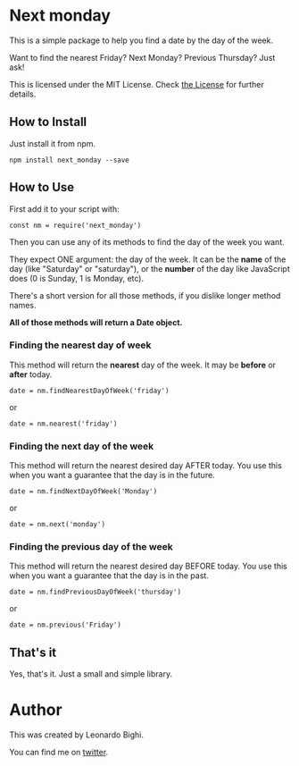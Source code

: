 # Next monday

This is a simple package to help you find a date by the day of the week.

Want to find the nearest Friday? Next Monday? Previous Thursday? Just ask!

This is licensed under the MIT License. Check [the License](./LICENSE) for further details.

## How to Install

Just install it from npm.

`npm install next_monday --save`

## How to Use

First add it to your script with:

`const nm = require('next_monday')`

Then you can use any of its methods to find the day of the week you want.

They expect ONE argument: the day of the week. It can be the **name** of the day (like "Saturday" or "saturday"), or the **number** of the day like JavaScript does (0 is Sunday, 1 is Monday, etc).

There's a short version for all those methods, if you dislike longer method names.

**All of those methods will return a Date object.**

### Finding the nearest day of week

This method will return the **nearest** day of the week. It may be **before** or **after** today.

`date = nm.findNearestDayOfWeek('friday')`

or

`date = nm.nearest('friday')`

### Finding the next day of the week

This method will return the nearest desired day AFTER today. You use this when you want a guarantee that the day is in the future.

`date = nm.findNextDayOfWeek('Monday')`

or

`date = nm.next('monday')`

### Finding the previous day of the week

This method will return the nearest desired day BEFORE today. You use this when you want a guarantee that the day is in the past.

`date = nm.findPreviousDayOfWeek('thursday')`

or

`date = nm.previous('Friday')`

## That's it

Yes, that's it. Just a small and simple library.

# Author

This was created by Leonardo Bighi.

You can find me on [twitter](www.twitter.com/bighi).
